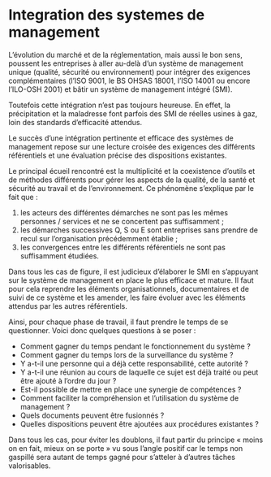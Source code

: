 # Integration des systemes de management

L’évolution du marché et de la réglementation, mais aussi le bon sens, poussent les entreprises à aller au-delà d’un système de management unique (qualité, sécurité ou environnement) pour intégrer des exigences complémentaires (l’ISO 9001, le BS OHSAS 18001, l’ISO 14001 ou encore l’ILO-OSH 2001) et bâtir un système de management intégré (SMI).

Toutefois cette intégration n’est pas toujours heureuse. En effet, la précipitation et la maladresse font parfois des SMI de réelles usines à gaz, loin des standards d’efficacité attendus.

Le succès d’une intégration pertinente et efficace des systèmes de management repose sur une lecture croisée des exigences des différents référentiels et une évaluation précise des dispositions existantes.

Le principal écueil rencontré est la multiplicité et la coexistence d’outils et de méthodes différents pour gérer les aspects de la qualité, de la santé et sécurité au travail et de l’environnement. Ce phénomène s’explique par le fait que :

1. les acteurs des différentes démarches ne sont pas les mêmes personnes / services et ne se concertent pas suffisamment ;
2. les démarches successives Q, S ou E sont entreprises sans prendre de recul sur l’organisation précédemment établie ;
3. les convergences entre les différents référentiels ne sont pas suffisamment étudiées.

Dans tous les cas de figure, il est judicieux d’élaborer le SMI en s’appuyant sur le système de management en place le plus efficace et mature. Il faut pour cela reprendre les éléments organisationnels, documentaires et de suivi de ce système et les amender, les faire évoluer avec les éléments attendus par les autres référentiels.

Ainsi, pour chaque phase de travail, il faut prendre le temps de se questionner. Voici donc quelques questions à se poser :

* Comment gagner du temps pendant le fonctionnement du système ?
* Comment gagner du temps lors de la surveillance du système ?
* Y a-t-il une personne qui a déjà cette responsabilité, cette autorité ?
* Y a-t-il une réunion au cours de laquelle ce sujet est déjà traité ou peut être ajouté à l’ordre du jour ?
* Est-il possible de mettre en place une synergie de compétences ?
* Comment faciliter la compréhension et l’utilisation du système de management ?
* Quels documents peuvent être fusionnés ?
* Quelles dispositions peuvent être ajoutées aux procédures existantes ?

Dans tous les cas, pour éviter les doublons, il faut partir du principe « moins on en fait, mieux on se porte » vu sous l’angle positif car le temps non gaspillé sera autant de temps gagné pour s’atteler à d’autres tâches valorisables.